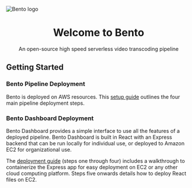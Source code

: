 ![Bento logo](https://i.imgur.com/3H8JUoS.png)

<h1 align="center">Welcome to Bento</h1>

<p align="center">An open-source high speed serverless video transcoding pipeline</p>

## Getting Started

### Bento Pipeline Deployment
Bento is deployed on AWS resources. This [setup guide](https://github.com/bento-video/bento/blob/master/docs/pipeline-deployment-guide.md) outlines the four main pipeline deployment steps. 

### Bento Dashboard Deployment
Bento Dashboard provides a simple interface to use all the features of a deployed pipeline. Bento Dashboard is built in React with an Express backend that can be run locally for individual use, or deployed to Amazon EC2 for organizational use. 

The [deployment guide](https://github.com/bento-video/bento/blob/master/docs/dashboard-deployment-guide.md) (steps one through four) includes a walkthrough to containerize the Express app for easy deployment on EC2 or any other cloud computing platform. Steps five onwards details how to deploy React files on EC2.

